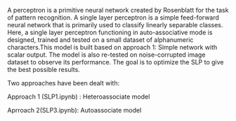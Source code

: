 A perceptron is a primitive neural network created by Rosenblatt for the task of pattern recognition. A single layer perceptron is a simple feed-forward neural network that is primarily used to classify linearly separable classes.
Here, a single layer perceptron functioning in auto-associative mode is designed, trained and tested on a small dataset of alphanumeric characters.This model is built based on approach 1: Simple network with scalar output. The model is also re-tested on noise-corrupted image dataset to observe its performance.
The goal  is to optimize the SLP to give the best possible results.

Two approaches have been dealt with:

Approach 1 (SLP1.ipynb) : Heteroassociate model 

Aprroach 2(SLP3.ipynb): Autoassociate model
